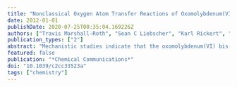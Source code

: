 ```yaml
---
title: "Nonclassical Oxygen Atom Transfer Reactions of Oxomolybdenum(VI) Bis(Catecholate)"
date: 2012-01-01
publishDate: 2020-07-25T00:35:04.169226Z
authors: ["Travis Marshall-Roth", "Sean C Liebscher", "Karl Rickert", "Nicholas J Seewald", "Allen G Oliver", "Seth N Brown"]
publication_types: ["2"]
abstract: "Mechanistic studies indicate that the oxomolybdenum(VI) bis(3,5-di-tert-butylcatecholate) fragment deoxygenates pyridine-N-oxides in a reaction where the oxygen is delivered to molyb-denum but the electrons for substrate reduction are drawn from the bound catecholate ligands, forming 3,5-di-tert-butyl-1,2-benzoquinone. Inner-sphere redox reactions involve both changes in oxida-tion state and changes in bonding. Classically, in reactions such as the oxygen atom transfer (OAT) 1 reaction depicted in eqn (1a), the changes in oxidation state and those in bonding are co-localized: molybdenum is both oxidized and forms a new bond to oxygen, while nitrogen is reduced and the N– O bond is broken. Co-localization is not, however, obligatory. For example, in complexes with redox-active ligands, bonding changes may take place at a redox-inert metal center while the corresponding changes in oxidation state take place at the coordinated ligand (eqn (1b)). The most thoroughly studied example of such a 'ŉon-classical'' inner-sphere redox reaction is proton-coupled electron transfer (PCET), where the motion of the hydrogen nucleus may be quite separated from the motion of the electron. 2 In contrast to PCET, nonclassical OAT (eqn (1b)) would be a two-electron redox process. ð 1aÞ"
featured: false
publication: "*Chemical Communications*"
doi: "10.1039/c2cc33523a"
tags: ["chemistry"]
---
```

